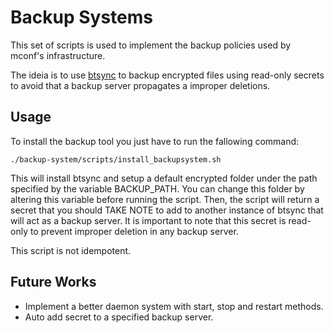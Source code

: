 # Backup Systems

This set of scripts is used to implement the backup policies used by mconf's infrastructure.

The ideia is to use [btsync](http://labs.bittorrent.com/experiments/sync.html) to backup encrypted files using read-only secrets to avoid that a backup server propagates a improper deletions.


## Usage

To install the backup tool you just have to run the fallowing command:

` ./backup-system/scripts/install_backupsystem.sh `

This will install btsync and setup a default encrypted folder under the path specified by the variable BACKUP_PATH. You can change this folder by altering this variable before running the script.
Then, the script will return a secret that you should TAKE NOTE to add to another instance of btsync that will act as a backup server.
It is important to note that this secret is read-only to prevent improper deletion in any backup server.

This script is not idempotent. 

## Future Works

* Implement a better daemon system with start, stop and restart methods.
* Auto add secret to a specified backup server.




